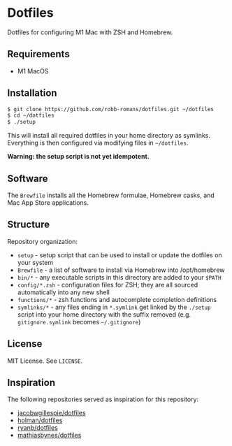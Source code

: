 # Dotfiles

Dotfiles for configuring M1 Mac with ZSH and Homebrew.

## Requirements

- M1 MacOS

## Installation

```bash
$ git clone https://github.com/robb-romans/dotfiles.git ~/dotfiles
$ cd ~/dotfiles
$ ./setup
```

This will install all required dotfiles in your home directory as symlinks. Everything is then
configured via modifying files in `~/dotfiles`.

**Warning: the setup script is not yet idempotent.**

## Software

The `Brewfile` installs all the Homebrew formulae, Homebrew casks, and Mac App Store applications.

## Structure

Repository organization:

- `setup` - setup script that can be used to install or update the dotfiles on your system
- `Brewfile` - a list of software to install via Homebrew into /opt/homebrew
- `bin/*` - any executable scripts in this directory are added to your `$PATH`
- `config/*.zsh` - configuration files for ZSH; they are all sourced automatically into any new shell
- `functions/*` - zsh functions and autocomplete completion definitions
- `symlinks/*` - any files ending in `*.symlink` get linked by the `./setup` script into your home
  directory with the suffix removed (e.g. `gitignore.symlink` becomes `~/.gitignore`)

## License

MIT License. See `LICENSE`.

## Inspiration

The following repositories served as inspiration for this repository:

- [jacobwgillespie/dotfiles](https://github.com/jacobwgillespie/dotfiles)
- [holman/dotfiles](https://github.com/holman/dotfiles)
- [ryanb/dotfiles](https://github.com/ryanb/dotfiles)
- [mathiasbynes/dotfiles](https://github.com/mathiasbynens/dotfiles)
